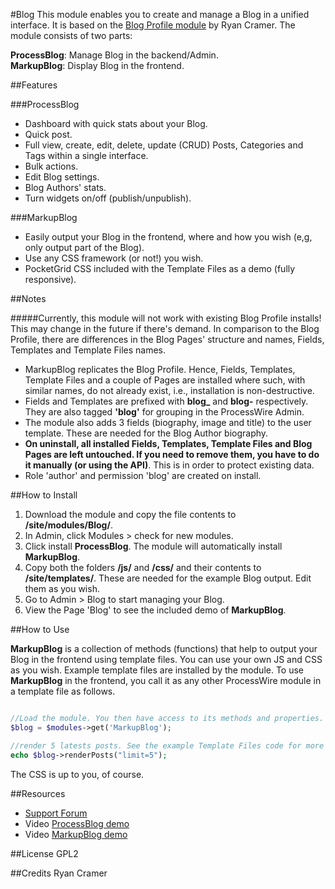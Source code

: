 #Blog
This module enables you to create and manage a Blog in a unified interface. It is based on the [Blog Profile module](http://mods.pw/2M) by Ryan Cramer. The module consists of two parts:  

**ProcessBlog**: Manage Blog in the backend/Admin.  
**MarkupBlog**: Display Blog in the frontend.


##Features

###ProcessBlog
*	Dashboard with quick stats about your Blog.
*	Quick post.
*	Full view, create, edit, delete, update (CRUD) Posts, Categories and Tags within a single interface.
*	Bulk actions.
*	Edit Blog settings.
*	Blog Authors' stats.
* Turn widgets on/off (publish/unpublish).


###MarkupBlog
*	Easily output your Blog in the frontend, where and how you wish (e,g, only output part of the Blog).
*	Use any CSS framework (or not!) you wish.
* PocketGrid CSS included with the Template Files as a demo (fully responsive).

##Notes

#####Currently, this module will not work with existing Blog Profile installs! This may change in the future if there's demand.
In comparison to the Blog Profile, there are differences in the Blog Pages' structure and names, Fields, Templates and Template Files names.  

* MarkupBlog replicates the Blog Profile. Hence, Fields, Templates, Template Files and a couple of Pages are installed where such, with similar names, do not already exist, i.e., installation is non-destructive.
* Fields and Templates are prefixed with **blog_** and **blog-** respectively. They are also tagged **'blog'** for grouping in the ProcessWire Admin.
* The module also adds 3 fields (biography, image and title) to the user template. These are needed for the Blog Author biography.
* **On uninstall, all installed Fields, Templates, Template Files and Blog Pages are left untouched. If you need to remove them, you have to do it manually (or using the API)**. This is in order to protect existing data.
* Role 'author' and permission 'blog' are created on install.


##How to Install

1.	Download the module and copy the file contents to **/site/modules/Blog/**.
2.	In Admin, click Modules > check for new modules.
3.	Click install **ProcessBlog**. The module will automatically install **MarkupBlog**.
4.  Copy both the folders **/js/** and **/css/** and their contents to **/site/templates/**. These are needed for the example Blog output. Edit them as you wish.
5.	Go to Admin > Blog to start managing your Blog.
6. View the Page 'Blog' to see the included demo of **MarkupBlog**.

##How to Use

**MarkupBlog** is a collection of methods (functions) that help to output your Blog in the frontend using template files. You can use your own JS and CSS as you wish. Example template files are installed by the module. To use **MarkupBlog** in the frontend, you call it as any other ProcessWire module in a template file as follows.

````php

//Load the module. You then have access to its methods and properties. 
$blog = $modules->get('MarkupBlog');

//render 5 latests posts. See the example Template Files code for more examples.
echo $blog->renderPosts("limit=5");
````

The CSS is up to you, of course.


##Resources
*	[Support Forum](http://processwire.com/talk/topic/xxxx/)
*	Video [ProcessBlog demo](http://youtu.be/64XMGLuniqU)
*	Video [MarkupBlog demo](http://youtu.be/k7aSeL29JPE)

##License
GPL2

##Credits
Ryan Cramer

